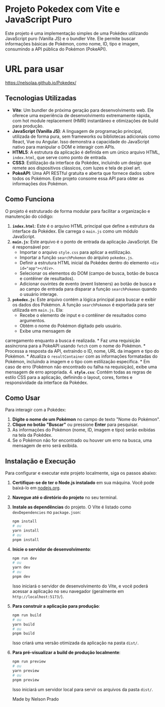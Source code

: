 # Projeto Pokedex com Vite e JavaScript Puro

Este projeto é uma implementação simples de uma Pokédex utilizando JavaScript puro (Vanilla JS) e o bundler Vite. Ele permite buscar informações básicas de Pokémon, como nome, ID, tipo e imagem, consumindo a API pública do Pokémon (PokeAPI).

# URL para usar 
https://nelsolaa.github.io/Pokedex/

## Tecnologias Utilizadas

*   **Vite**: Um bundler de próxima geração para desenvolvimento web. Ele oferece uma experiência de desenvolvimento extremamente rápida, com hot module replacement (HMR) instantâneo e otimizações de build para produção.
*   **JavaScript (Vanilla JS)**: A linguagem de programação principal, utilizada de forma pura, sem frameworks ou bibliotecas adicionais como React, Vue ou Angular. Isso demonstra a capacidade do JavaScript nativo para manipular o DOM e interagir com APIs.
*   **HTML5**: A estrutura da aplicação é definida em um único arquivo HTML, `index.html`, que serve como ponto de entrada.
*   **CSS3**: Estilização da interface da Pokédex, incluindo um design que remete aos dispositivos clássicos, com luzes e tela de pixel art.
*   **PokeAPI**: Uma API RESTful gratuita e aberta que fornece dados sobre todos os Pokémon. Este projeto consome essa API para obter as informações dos Pokémon.



## Como Funciona

O projeto é estruturado de forma modular para facilitar a organização e manutenção do código:

1.  **`index.html`**: Este é o arquivo HTML principal que define a estrutura da interface da Pokédex. Ele carrega o `main.js` como um módulo JavaScript.
2.  **`main.js`**: Este arquivo é o ponto de entrada da aplicação JavaScript. Ele é responsável por:
    *   Importar o arquivo `style.css` para aplicar a estilização.
    *   Importar a função `searchPokemon` do arquivo `pokedex.js`.
    *   Definir a estrutura HTML inicial da Pokédex dentro do elemento `<div id="app"></div>`.
    *   Selecionar os elementos do DOM (campo de busca, botão de busca e contêiner de resultados).
    *   Adicionar ouvintes de evento (event listeners) ao botão de busca e ao campo de entrada para disparar a função `searchPokemon` quando o usuário interage.
3.  **`pokedex.js`**: Este arquivo contém a lógica principal para buscar e exibir os dados dos Pokémon. A função `searchPokemon` é exportada para ser utilizada em `main.js`. Ela:
    *   Recebe o elemento de input e o contêiner de resultados como argumentos.
    *   Obtém o nome do Pokémon digitado pelo usuário.
    *   Exibe uma mensagem de 


carregamento enquanto a busca é realizada.
    *   Faz uma requisição assíncrona para a PokeAPI usando `fetch` com o nome do Pokémon.
    *   Processa a resposta da API, extraindo o ID, nome, URL da imagem e tipo do Pokémon.
    *   Atualiza o `resultContainer` com as informações formatadas do Pokémon, incluindo a imagem e o tipo com estilização específica.
    *   Em caso de erro (Pokémon não encontrado ou falha na requisição), exibe uma mensagem de erro apropriada.
4.  **`style.css`**: Contém todas as regras de estilo CSS para a aplicação, definindo o layout, cores, fontes e responsividade da interface da Pokédex.



## Como Usar

Para interagir com a Pokédex:

1.  **Digite o nome de um Pokémon** no campo de texto "Nome do Pokémon".
2.  **Clique no botão "Buscar"** ou pressione **Enter** para pesquisar.
3.  As informações do Pokémon (nome, ID, imagem e tipo) serão exibidas na tela da Pokédex.
4.  Se o Pokémon não for encontrado ou houver um erro na busca, uma mensagem de erro será exibida.



## Instalação e Execução

Para configurar e executar este projeto localmente, siga os passos abaixo:

1.  **Certifique-se de ter o Node.js instalado** em sua máquina. Você pode baixá-lo em [nodejs.org](https://nodejs.org/).

2.  **Navegue até o diretório do projeto** no seu terminal.

3.  **Instale as dependências** do projeto. O Vite é listado como `devDependencies` no `package.json`:

    ```bash
    npm install
    # ou
    yarn install
    # ou
    pnpm install
    ```

4.  **Inicie o servidor de desenvolvimento**:

    ```bash
    npm run dev
    # ou
    yarn dev
    # ou
    pnpm dev
    ```

    Isso iniciará o servidor de desenvolvimento do Vite, e você poderá acessar a aplicação no seu navegador (geralmente em `http://localhost:5173/`).

5.  **Para construir a aplicação para produção**:

    ```bash
    npm run build
    # ou
    yarn build
    # ou
    pnpm build
    ```

    Isso criará uma versão otimizada da aplicação na pasta `dist/`.

6.  **Para pré-visualizar a build de produção localmente**:

    ```bash
    npm run preview
    # ou
    yarn preview
    # ou
    pnpm preview
    ```

    Isso iniciará um servidor local para servir os arquivos da pasta `dist/`.

    Made by Nelson Prado  
